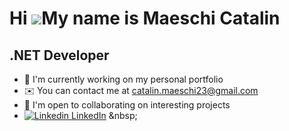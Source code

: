 Hi ![](https://user-images.githubusercontent.com/18350557/176309783-0785949b-9127-417c-8b55-ab5a4333674e.gif)My name is Maeschi Catalin
=====================================================================================================================================

.NET Developer
-------------------
*   🚀  I'm currently working on my personal portfolio
*   ✉️  You can contact me at [catalin.maeschi23@gmail.com](mailto:catalin.maeschi23@gmail.com)
*   🤝  I'm open to collaborating on interesting projects
*   [![Linkedin](https://i.stack.imgur.com/gVE0j.png) LinkedIn]([https://www.linkedin.com/](https://www.linkedin.com/in/catalin-maeschi-2307b2212/))
&nbsp;
